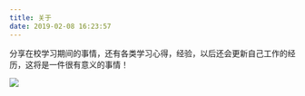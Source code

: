 ```yaml
---
title: 关于
date: 2019-02-08 16:23:57
---
```


分享在校学习期间的事情，还有各类学习心得，经验，以后还会更新自己工作的经历，这将是一件很有意义的事情！

![](http://img1.3lian.com/img013/v2/81/d/93.jpg)
